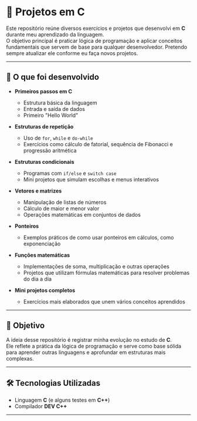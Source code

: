 # 📘 Projetos em C

Este repositório reúne diversos exercícios e projetos que desenvolvi em **C** durante meu aprendizado da linguagem.  
O objetivo principal é praticar lógica de programação e aplicar conceitos fundamentais que servem de base para qualquer desenvolvedor.
Pretendo sempre atualizar ele conforme eu faça novos projetos.

---

## 🚀 O que foi desenvolvido

- **Primeiros passos em C**  
  - Estrutura básica da linguagem  
  - Entrada e saída de dados  
  - Primeiro "Hello World"  

- **Estruturas de repetição**  
  - Uso de `for`, `while` e `do-while`  
  - Exercícios como cálculo de fatorial, sequência de Fibonacci e progressão aritmética  

- **Estruturas condicionais**  
  - Programas com `if/else` e `switch case`  
  - Mini projetos que simulam escolhas e menus interativos  

- **Vetores e matrizes**  
  - Manipulação de listas de números  
  - Cálculo de maior e menor valor  
  - Operações matemáticas em conjuntos de dados  

- **Ponteiros**  
  - Exemplos práticos de como usar ponteiros em cálculos, como exponenciação  

- **Funções matemáticas**  
  - Implementações de soma, multiplicação e outras operações  
  - Projetos que utilizam fórmulas matemáticas para resolver problemas do dia a dia  

- **Mini projetos completos**  
  - Exercícios mais elaborados que unem vários conceitos aprendidos  

---

## 🎯 Objetivo

A ideia desse repositório é registrar minha evolução no estudo de **C**.  
Ele reflete a prática da lógica de programação e serve como base sólida para aprender outras linguagens e aprofundar em estruturas mais complexas.

---

## 🛠️ Tecnologias Utilizadas

- Linguagem **C** (e alguns testes em **C++**)
- Compilador **DEV C++**  

---
